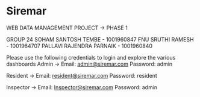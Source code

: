 # Siremar

WEB DATA MANAGEMENT PROJECT -> PHASE 1

GROUP 24
SOHAM SANTOSH TEMBE - 1001960847
FNU SRUTHI RAMESH - 1001964707
PALLAVI RAJENDRA PARNAIK - 1001960840

Please use the following credentials to login and explore the various dashboards
Admin -> 
Email: admin@siremar.com
Password: admin

Resident -> 
Email: resident@siremar.com
Password: resident

Inspector -> 
Email: Inspector@siremar.com
Password: admin
 
